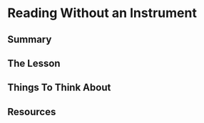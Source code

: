 # Reading Without an Instrument

## Summary



## The Lesson



## Things To Think About



## Resources
